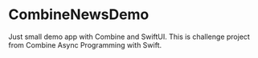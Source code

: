 # CombineNewsDemo
Just small demo app with Combine and SwiftUI. This is challenge project from Combine Async Programming with Swift.
